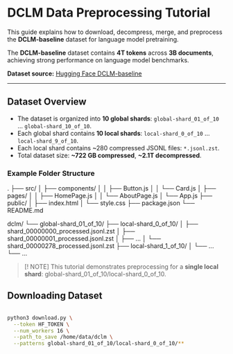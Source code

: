 # DCLM Data Preprocessing Tutorial

This guide explains how to download, decompress, merge, and preprocess the **DCLM-baseline** dataset for language model pretraining.  

The **DCLM-baseline** dataset contains **4T tokens** across **3B documents**, achieving strong performance on language model benchmarks.

**Dataset source:** [Hugging Face DCLM-baseline](https://huggingface.co/datasets/mlfoundations/dclm-baseline-1.0/tree/main/global-shard_01_of_10)

---

## Dataset Overview

- The dataset is organized into **10 global shards**: `global-shard_01_of_10` … `global-shard_10_of_10`.  
- Each global shard contains **10 local shards**: `local-shard_0_of_10` … `local-shard_9_of_10`.  
- Each local shard contains ~280 compressed JSONL files: `*.jsonl.zst`.  
- Total dataset size: **~722 GB compressed**, **~2.1T decompressed**.

### Example Folder Structure

.
├── src/
│   ├── components/
│   │   ├── Button.js
│   │   └── Card.js
│   ├── pages/
│   │   ├── HomePage.js
│   │   └── AboutPage.js
│   └── App.js
├── public/
│   ├── index.html
│   └── style.css
├── package.json
└── README.md

dclm/
└── global-shard_01_of_10/
├── local-shard_0_of_10/
│ ├── shard_00000000_processed.jsonl.zst
│ ├── shard_00000001_processed.jsonl.zst
│ ├── ...
│ └── shard_00000278_processed.jsonl.zst
├── local-shard_1_of_10/
│ └── ...
└── ...

> [! NOTE]
This tutorial demonstrates preprocessing for a **single local shard**: global-shard_01_of_10/local-shard_0_of_10.

## Downloading Dataset

```bash

python3 download.py \
  --token HF_TOKEN \
  --num_workers 16 \
  --path_to_save /home/data/dclm \
  --patterns global-shard_01_of_10/local-shard_0_of_10/**

```